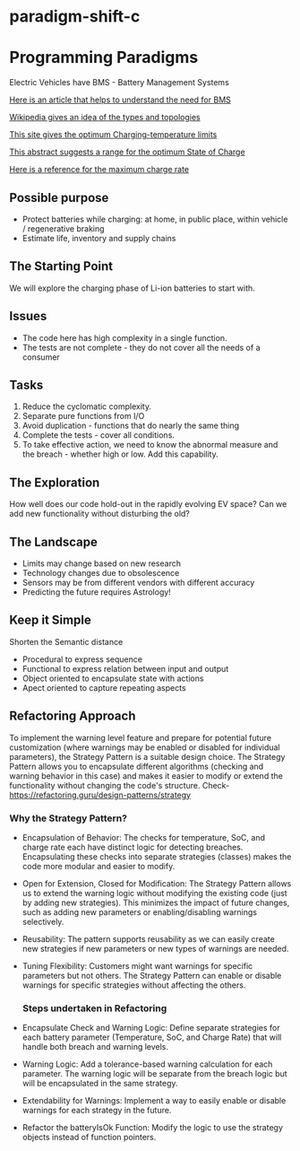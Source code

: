 # paradigm-shift-c

# Programming Paradigms

Electric Vehicles have BMS - Battery Management Systems

[Here is an article that helps to understand the need for BMS](https://circuitdigest.com/article/battery-management-system-bms-for-electric-vehicles)

[Wikipedia gives an idea of the types and topologies](https://en.wikipedia.org/wiki/Battery_management_system)

[This site gives the optimum Charging-temperature limits](https://batteryuniversity.com/learn/article/charging_at_high_and_low_temperatures)

[This abstract suggests a range for the optimum State of Charge](https://www.sciencedirect.com/science/article/pii/S2352484719310911)

[Here is a reference for the maximum charge rate](https://www.electronics-notes.com/articles/electronic_components/battery-technology/li-ion-lithium-ion-charging.php#:~:text=Constant%20current%20charge:%20In%20the%20first%20stage%20of,rate%20of%20a%20maximum%20of%200.8C%20is%20recommended.)

## Possible purpose

- Protect batteries while charging:
at home, in public place, within vehicle / regenerative braking
- Estimate life, inventory and supply chains

## The Starting Point

We will explore the charging phase of Li-ion batteries to start with.

## Issues

- The code here has high complexity in a single function.
- The tests are not complete - they do not cover all the needs of a consumer

## Tasks

1. Reduce the cyclomatic complexity.
1. Separate pure functions from I/O
1. Avoid duplication - functions that do nearly the same thing
1. Complete the tests - cover all conditions.
1. To take effective action, we need to know
the abnormal measure and the breach -
whether high or low. Add this capability.

## The Exploration

How well does our code hold-out in the rapidly evolving EV space?
Can we add new functionality without disturbing the old?

## The Landscape

- Limits may change based on new research
- Technology changes due to obsolescence
- Sensors may be from different vendors with different accuracy
- Predicting the future requires Astrology!

## Keep it Simple

Shorten the Semantic distance

- Procedural to express sequence
- Functional to express relation between input and output
- Object oriented to encapsulate state with actions
- Apect oriented to capture repeating aspects

## Refactoring Approach
  
To implement the warning level feature and prepare for potential future customization (where warnings may be enabled or disabled for individual parameters), the Strategy Pattern is a suitable design choice. The Strategy Pattern allows you to encapsulate different algorithms (checking and warning behavior in this case) and makes it easier to modify or extend the functionality without changing the code's structure. Check- https://refactoring.guru/design-patterns/strategy

  ### Why the Strategy Pattern?

- Encapsulation of Behavior: The checks for temperature, SoC, and charge rate each have distinct logic for detecting breaches. Encapsulating these checks into separate strategies (classes) makes the code more modular and easier to modify.
- Open for Extension, Closed for Modification: The Strategy Pattern allows us to extend the warning logic without modifying the existing code (just by adding new strategies). This minimizes the impact of future changes, such as adding new parameters or enabling/disabling warnings selectively.
- Reusability: The pattern supports reusability as we can easily create new strategies if new parameters or new types of warnings are needed.
- Tuning Flexibility: Customers might want warnings for specific parameters but not others. The Strategy Pattern can enable or disable warnings for specific strategies without affecting the others.
  
  ### Steps undertaken in Refactoring

- Encapsulate Check and Warning Logic: Define separate strategies for each battery parameter (Temperature, SoC, and Charge Rate) that will handle both breach and warning levels.
- Warning Logic: Add a tolerance-based warning calculation for each parameter. The warning logic will be separate from the breach logic but will be encapsulated in the same strategy.
- Extendability for Warnings: Implement a way to easily enable or disable warnings for each strategy in the future.
- Refactor the batteryIsOk Function: Modify the logic to use the strategy objects instead of function pointers.
